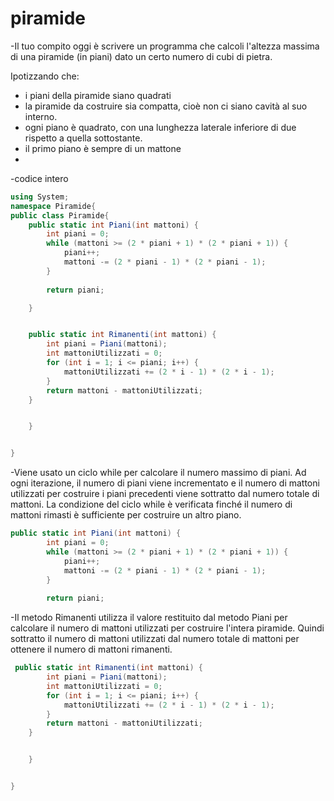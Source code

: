 # piramide
-Il tuo compito oggi è scrivere un programma che calcoli l'altezza massima di una piramide (in piani) dato un certo numero di cubi di pietra.

Ipotizzando che:

- i piani della piramide siano quadrati
- la piramide da costruire sia compatta, cioè non ci siano cavità al suo interno. 
- ogni piano è quadrato, con una lunghezza laterale inferiore di due rispetto a quella sottostante.
- il primo piano è sempre di un mattone
- 
-codice intero
```c#
using System;
namespace Piramide{
public class Piramide{
    public static int Piani(int mattoni) {
        int piani = 0;
        while (mattoni >= (2 * piani + 1) * (2 * piani + 1)) {
            piani++;
            mattoni -= (2 * piani - 1) * (2 * piani - 1);
        }
        
        return piani;

    }


    public static int Rimanenti(int mattoni) {
        int piani = Piani(mattoni);
        int mattoniUtilizzati = 0;
        for (int i = 1; i <= piani; i++) {
            mattoniUtilizzati += (2 * i - 1) * (2 * i - 1);
        }
        return mattoni - mattoniUtilizzati;
    }


    }


}
```
-Viene usato un ciclo while per calcolare il numero massimo di piani. Ad ogni iterazione, il numero di piani viene incrementato e il numero di mattoni utilizzati per costruire i piani precedenti viene sottratto dal numero totale di mattoni. La condizione del ciclo while è verificata finché il numero di mattoni rimasti è sufficiente per costruire un altro piano.
```c#
public static int Piani(int mattoni) {
        int piani = 0;
        while (mattoni >= (2 * piani + 1) * (2 * piani + 1)) {
            piani++;
            mattoni -= (2 * piani - 1) * (2 * piani - 1);
        }
        
        return piani;
```
-Il metodo Rimanenti utilizza il valore restituito dal metodo Piani per calcolare il numero di mattoni utilizzati per costruire l'intera piramide.  Quindi sottratto il numero di mattoni utilizzati dal numero totale di mattoni per ottenere il numero di mattoni rimanenti.
```c#
 public static int Rimanenti(int mattoni) {
        int piani = Piani(mattoni);
        int mattoniUtilizzati = 0;
        for (int i = 1; i <= piani; i++) {
            mattoniUtilizzati += (2 * i - 1) * (2 * i - 1);
        }
        return mattoni - mattoniUtilizzati;
    }


    }


}
```

